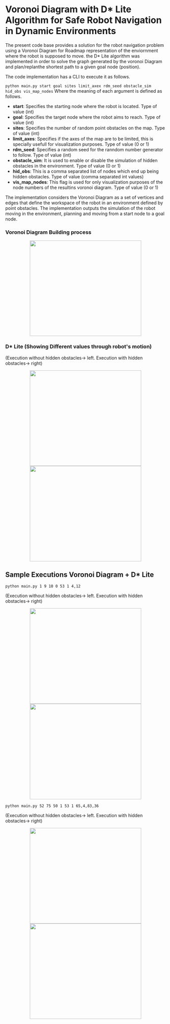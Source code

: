 # Voronoi Diagram with D* Lite Algorithm for Safe Robot Navigation in Dynamic Environments

The present code base provides a solution for the robot navigation problem using a Voronoi Diagram for Roadmap representation of the enviornment where the robot is supposed to move. the D* Lite algorithm was implemented in order to solve the graph generated by the voronoi Diagram and plan/replanthe shortest path to a given goal node (position). 


The code implementation has a CLI to execute it as follows.

`python main.py start goal sites limit_axex rdm_seed obstacle_sim hid_obs vis_map_nodes` Where the meaning of each argument is defined as follows.


* **start**: Specifies the starting node where the robot is located. Type of value (int)
* **goal**: Specifies the target node where the robot aims to reach. Type of value (int)
* **sites**: Specifies the number of random point obstacles on the map. Type of value (int)
* **limit_axes**: Specifies if the axes of the map are to be limited, this is specially usefull for visualization purposes. Type of value (0 or 1)
* **rdm_seed**: Specifies a random seed for the ranndom number generator to follow. Type of value (int)
* **obstacle_sim**: It is used to enable or disable the simulation of hidden obstacles in the environment. Type of value (0 or 1)
* **hid_obs**: This is a comma separated list of nodes which end up being hidden obstacles. Type of value (comma separated int values)
* **vis_map_nodes**: This flag is used for only visualization purposes of the node numbers of the resultins voronoi diagram. Type of value (0 or 1)



 The implementation considers the Voronoi Diagram as a set of vertices and edges that define the workspace of the robot in an environment defined by point obstacles. The implementation outputs the simulation of the robot moving in the environment, planning and moving from a start node to a goal node.


### Voronoi Diagram Building process

<p align="center">
<img src="https://drive.google.com/uc?export=view&id=1WHlLC75yehHrxkqVU7vOFIbO2HUDpRuS
" width="350" height="300"  />
</p>


### D* Lite (Showing Different values through robot's motion)

(Execution without hidden obstacles-> left. Execution with hidden obstacles-> right)

<p align="center">
<img src="https://drive.google.com/uc?export=view&id=1ZghvBeM6a0l5uKenp2Sy4kc5SRmPBgew" width="350" height="300"  />
<img src="https://drive.google.com/uc?export=view&id=1vM3KdiXsyH4T4_dFcC_jY-x2iL0vNUY1" width="350" height="300" />
</p>



 ## Sample Executions Voronoi Diagram + D* Lite


`python main.py 1 9 10 0 53 1 4,12` 

(Execution without hidden obstacles-> left. Execution with hidden obstacles-> right)

<p align="center">
<img src="https://drive.google.com/uc?export=view&id=1mgpoXff55zdBLQ1eWNQPlWDxyMz6BHex" width="350" height="300"  />
<img src="https://drive.google.com/uc?export=view&id=16na1VCVyM-i6BvPy9Olc9Sv3KAGzAoOX" width="350" height="300" />
</p>


`python main.py 52 75 50 1 53 1 65,4,83,36 `

(Execution without hidden obstacles-> left. Execution with hidden obstacles-> right)

<p align="center">
<img src="https://drive.google.com/uc?export=view&id=1V2fyZfAk98z03vezm_IxDzbtygxiLBdJ" width="350" height="300"  />
<img src="https://drive.google.com/uc?export=view&id=1QcJ8gPWw-6MmxNfuss6-3My6BYF4Zb6q" width="350" height="300" />
</p>











